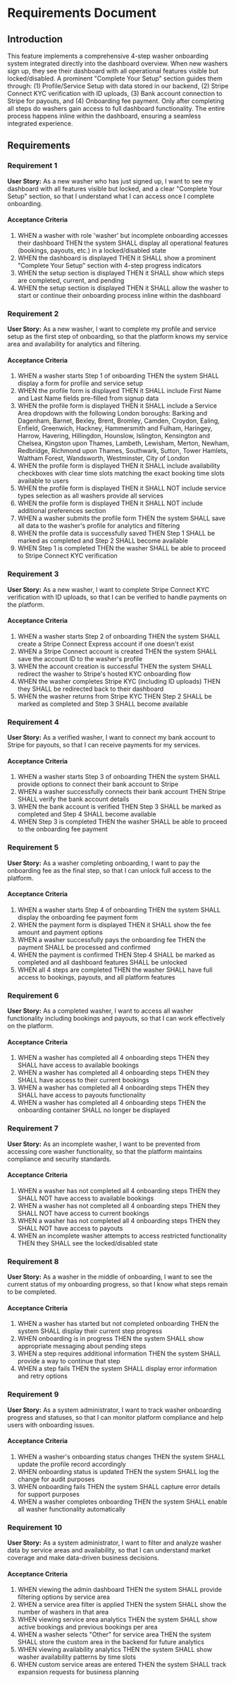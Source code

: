 # Requirements Document

## Introduction

This feature implements a comprehensive 4-step washer onboarding system integrated directly into the dashboard overview. When new washers sign up, they see their dashboard with all operational features visible but locked/disabled. A prominent "Complete Your Setup" section guides them through: (1) Profile/Service Setup with data stored in our backend, (2) Stripe Connect KYC verification with ID uploads, (3) Bank account connection to Stripe for payouts, and (4) Onboarding fee payment. Only after completing all steps do washers gain access to full dashboard functionality. The entire process happens inline within the dashboard, ensuring a seamless integrated experience.

## Requirements

### Requirement 1

**User Story:** As a new washer who has just signed up, I want to see my dashboard with all features visible but locked, and a clear "Complete Your Setup" section, so that I understand what I can access once I complete onboarding.

#### Acceptance Criteria

1. WHEN a washer with role 'washer' but incomplete onboarding accesses their dashboard THEN the system SHALL display all operational features (bookings, payouts, etc.) in a locked/disabled state
2. WHEN the dashboard is displayed THEN it SHALL show a prominent "Complete Your Setup" section with 4-step progress indicators
3. WHEN the setup section is displayed THEN it SHALL show which steps are completed, current, and pending
4. WHEN the setup section is displayed THEN it SHALL allow the washer to start or continue their onboarding process inline within the dashboard

### Requirement 2

**User Story:** As a new washer, I want to complete my profile and service setup as the first step of onboarding, so that the platform knows my service area and availability for analytics and filtering.

#### Acceptance Criteria

1. WHEN a washer starts Step 1 of onboarding THEN the system SHALL display a form for profile and service setup
2. WHEN the profile form is displayed THEN it SHALL include First Name and Last Name fields pre-filled from signup data
3. WHEN the profile form is displayed THEN it SHALL include a Service Area dropdown with the following London boroughs: Barking and Dagenham, Barnet, Bexley, Brent, Bromley, Camden, Croydon, Ealing, Enfield, Greenwich, Hackney, Hammersmith and Fulham, Haringey, Harrow, Havering, Hillingdon, Hounslow, Islington, Kensington and Chelsea, Kingston upon Thames, Lambeth, Lewisham, Merton, Newham, Redbridge, Richmond upon Thames, Southwark, Sutton, Tower Hamlets, Waltham Forest, Wandsworth, Westminster, City of London
4. WHEN the profile form is displayed THEN it SHALL include availability checkboxes with clear time slots matching the exact booking time slots available to users
5. WHEN the profile form is displayed THEN it SHALL NOT include service types selection as all washers provide all services
6. WHEN the profile form is displayed THEN it SHALL NOT include additional preferences section
7. WHEN a washer submits the profile form THEN the system SHALL save all data to the washer's profile for analytics and filtering
8. WHEN the profile data is successfully saved THEN Step 1 SHALL be marked as completed and Step 2 SHALL become available
9. WHEN Step 1 is completed THEN the washer SHALL be able to proceed to Stripe Connect KYC verification

### Requirement 3

**User Story:** As a new washer, I want to complete Stripe Connect KYC verification with ID uploads, so that I can be verified to handle payments on the platform.

#### Acceptance Criteria

1. WHEN a washer starts Step 2 of onboarding THEN the system SHALL create a Stripe Connect Express account if one doesn't exist
2. WHEN a Stripe Connect account is created THEN the system SHALL save the account ID to the washer's profile
3. WHEN the account creation is successful THEN the system SHALL redirect the washer to Stripe's hosted KYC onboarding flow
4. WHEN the washer completes Stripe KYC (including ID uploads) THEN they SHALL be redirected back to their dashboard
5. WHEN the washer returns from Stripe KYC THEN Step 2 SHALL be marked as completed and Step 3 SHALL become available

### Requirement 4

**User Story:** As a verified washer, I want to connect my bank account to Stripe for payouts, so that I can receive payments for my services.

#### Acceptance Criteria

1. WHEN a washer starts Step 3 of onboarding THEN the system SHALL provide options to connect their bank account to Stripe
2. WHEN a washer successfully connects their bank account THEN Stripe SHALL verify the bank account details
3. WHEN the bank account is verified THEN Step 3 SHALL be marked as completed and Step 4 SHALL become available
4. WHEN Step 3 is completed THEN the washer SHALL be able to proceed to the onboarding fee payment

### Requirement 5

**User Story:** As a washer completing onboarding, I want to pay the onboarding fee as the final step, so that I can unlock full access to the platform.

#### Acceptance Criteria

1. WHEN a washer starts Step 4 of onboarding THEN the system SHALL display the onboarding fee payment form
2. WHEN the payment form is displayed THEN it SHALL show the fee amount and payment options
3. WHEN a washer successfully pays the onboarding fee THEN the payment SHALL be processed and confirmed
4. WHEN the payment is confirmed THEN Step 4 SHALL be marked as completed and all dashboard features SHALL be unlocked
5. WHEN all 4 steps are completed THEN the washer SHALL have full access to bookings, payouts, and all platform features

### Requirement 6

**User Story:** As a completed washer, I want to access all washer functionality including bookings and payouts, so that I can work effectively on the platform.

#### Acceptance Criteria

1. WHEN a washer has completed all 4 onboarding steps THEN they SHALL have access to available bookings
2. WHEN a washer has completed all 4 onboarding steps THEN they SHALL have access to their current bookings
3. WHEN a washer has completed all 4 onboarding steps THEN they SHALL have access to payouts functionality
4. WHEN a washer has completed all 4 onboarding steps THEN the onboarding container SHALL no longer be displayed

### Requirement 7

**User Story:** As an incomplete washer, I want to be prevented from accessing core washer functionality, so that the platform maintains compliance and security standards.

#### Acceptance Criteria

1. WHEN a washer has not completed all 4 onboarding steps THEN they SHALL NOT have access to available bookings
2. WHEN a washer has not completed all 4 onboarding steps THEN they SHALL NOT have access to current bookings
3. WHEN a washer has not completed all 4 onboarding steps THEN they SHALL NOT have access to payouts
4. WHEN an incomplete washer attempts to access restricted functionality THEN they SHALL see the locked/disabled state

### Requirement 8

**User Story:** As a washer in the middle of onboarding, I want to see the current status of my onboarding progress, so that I know what steps remain to be completed.

#### Acceptance Criteria

1. WHEN a washer has started but not completed onboarding THEN the system SHALL display their current step progress
2. WHEN onboarding is in progress THEN the system SHALL show appropriate messaging about pending steps
3. WHEN a step requires additional information THEN the system SHALL provide a way to continue that step
4. WHEN a step fails THEN the system SHALL display error information and retry options

### Requirement 9

**User Story:** As a system administrator, I want to track washer onboarding progress and statuses, so that I can monitor platform compliance and help users with onboarding issues.

#### Acceptance Criteria

1. WHEN a washer's onboarding status changes THEN the system SHALL update the profile record accordingly
2. WHEN onboarding status is updated THEN the system SHALL log the change for audit purposes
3. WHEN onboarding fails THEN the system SHALL capture error details for support purposes
4. WHEN a washer completes onboarding THEN the system SHALL enable all washer functionality automatically

### Requirement 10

**User Story:** As a system administrator, I want to filter and analyze washer data by service areas and availability, so that I can understand market coverage and make data-driven business decisions.

#### Acceptance Criteria

1. WHEN viewing the admin dashboard THEN the system SHALL provide filtering options by service area
2. WHEN a service area filter is applied THEN the system SHALL show the number of washers in that area
3. WHEN viewing service area analytics THEN the system SHALL show active bookings and previous bookings per area
4. WHEN a washer selects "Other" for service area THEN the system SHALL store the custom area in the backend for future analytics
5. WHEN viewing availability analytics THEN the system SHALL show washer availability patterns by time slots
6. WHEN custom service areas are entered THEN the system SHALL track expansion requests for business planning